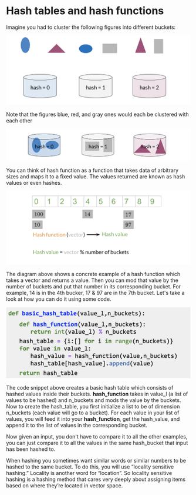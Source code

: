# Hash tables and hash functions

Imagine you had to cluster the following figures into different buckets: 

![](DJ8LrbRZRaCfC620WeWgsA_dd8f9ee92cf04db5854e75f2.png)

Note that the figures blue, red, and gray ones would each be clustered with each other

![](ZuLLQhi0Spiiy0IYtLqY7Q_66cf201e756d4656994e5f9c.png)

You can think of hash function as a function that takes data of arbitrary sizes and maps it to a fixed value. The values returned are known as hash values or even hashes. 

![](-jUz98wpQBG1M_fMKUARoQ_a53d277a33b842bbad846152.png)

The diagram above shows a concrete example of a hash function which takes a vector and returns a value. Then you can mod that value by the number of buckets and put that number in its corresponding bucket. For example, 14 is in the 4th bucker, 17 & 97 are in the 7th bucket. Let's take a look at how you can do it using some code. 

![](wmu-l05gRu6rvpdOYPbuhA_1215d919fc9e4cf3813ee1e9.png)

The code snippet above creates a basic hash table which consists of hashed values inside their buckets. **hash_function** takes in value_l (a list of values to be hashed) and n_buckets and mods the value by the buckets. Now to create the hash_table, you first initialize a list to be of dimension n_buckets (each value will go to a bucket). For each value in your list of values, you will feed it into your **hash_function**, get the hash_value, and append it to the list of values in the corresponding bucket.

Now given an input, you don't have to compare it to all the other examples, you can just compare it to all the values in the same hash_bucket that input has been hashed to. 

When hashing you sometimes want similar words or similar numbers to be hashed to the same bucket. To do this, you will use “locality sensitive hashing.”  Locality is another word for “location”.  So locality sensitive hashing is a hashing method that cares very deeply about assigning items based on where they’re located in vector space. 